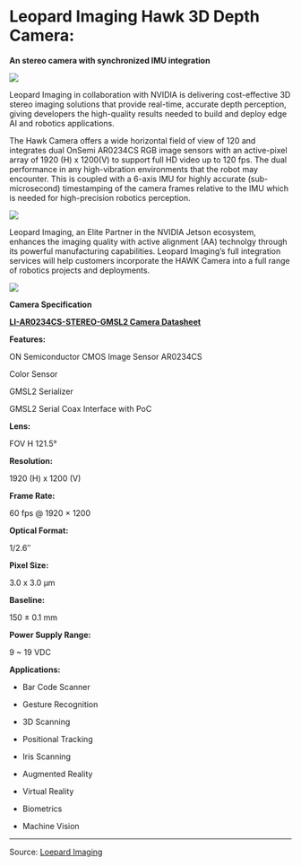 # Leopard Imaging Hawk 3D Depth Camera: 
**An stereo camera with synchronized IMU integration**

![](https://www.leopardimaging.com/wp-content/uploads/LI-and-nvidia-01-1-1536x822.png)

Leopard Imaging in collaboration with NVIDIA is delivering cost-effective 3D stereo imaging solutions that provide real-time, accurate depth perception, giving developers the high-quality results needed to build and deploy edge AI and robotics applications.

The Hawk Camera offers a wide horizontal field of view of 120 and integrates dual OnSemi AR0234CS RGB image sensors with an active-pixel array of 1920 (H) x 1200(V) to support full HD video up to 120 fps. The dual performance in any high-vibration environments that the robot may encounter. This is coupled with a 6-axis IMU for highly accurate (sub-microsecond) timestamping of the camera frames relative to the IMU which is needed for high-precision robotics perception.

![](https://www.leopardimaging.com/wp-content/uploads/LI-and-nvidia-07-1-1536x638.png)

Leopard Imaging, an Elite Partner in the NVIDIA Jetson ecosystem, enhances the imaging quality with active alignment (AA) technolgy through its powerful manufacturing capabilities. Leopard Imaging’s full integration services will help customers incorporate the HAWK Camera into a full range of robotics projects and deployments.

 [![](https://www.leopardimaging.com/wp-content/uploads/NVIDIA-Jetson-Elite-Partner-01-1140x570.png)](https://nvdam.widen.net/s/whpzf8nwtk/embedded-jetson-partner-ecosystem-one-pager-leopard-imaging-print) 

**Camera Specification**

**[LI-AR0234CS-STEREO-GMSL2 Camera Datasheet  
](https://www.leopardimaging.com/wp-content/uploads/LI-AR0234CS-STEREO-GMSL2_Datasheet.pdf)**

**Features:**

ON Semiconductor CMOS Image Sensor AR0234CS

Color Sensor

GMSL2 Serializer

GMSL2 Serial Coax Interface with PoC

**Lens:**  

FOV H 121.5°

**Resolution:**

1920 (H) x 1200 (V)

**Frame Rate:**

60 fps @ 1920 × 1200

**Optical Format:**

1/2.6″

**Pixel Size:**

3.0 x 3.0 μm

**Baseline:**

150 ± 0.1 mm

**Power Supply Range:**

9 ~ 19 VDC

**Applications:**

- Bar Code Scanner  

- Gesture Recognition

- 3D Scanning

- Positional Tracking

- Iris Scanning

- Augmented Reality

- Virtual Reality

- Biometrics

- Machine Vision

---

Source: [Loepard Imaging](https://www.leopardimaging.com/li-ar0234cs-stereo-gmsl2-hawk/)
